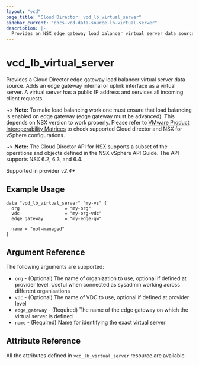 ```yaml
---
layout: "vcd"
page_title: "Cloud Director: vcd_lb_virtual_server"
sidebar_current: "docs-vcd-data-source-lb-virtual-server"
description: |-
  Provides an NSX edge gateway load balancer virtual server data source.
---
```


# vcd\_lb\_virtual\_server

Provides a Cloud Director edge gateway load balancer virtual server data source. Adds an edge gateway
internal or uplink interface as a virtual server. A virtual server has a public IP address and services all incoming client requests. 

~> **Note:** To make load balancing work one must ensure that load balancing is enabled on edge gateway (edge gateway must be advanced).
This depends on NSX version to work properly. Please refer to [VMware Product Interoperability Matrices](https://www.vmware.com/resources/compatibility/sim/interop_matrix.php#interop&29=&93=) 
to check supported Cloud director and NSX for vSphere configurations.

~> **Note:** The Cloud Director API for NSX supports a subset of the operations and objects defined in the NSX vSphere 
API Guide. The API supports NSX 6.2, 6.3, and 6.4.

Supported in provider *v2.4+*

## Example Usage

```hcl
data "vcd_lb_virtual_server" "my-vs" {
  org                 = "my-org"
  vdc                 = "my-org-vdc"
  edge_gateway        = "my-edge-gw"

  name = "not-managed"
}
```

## Argument Reference

The following arguments are supported:

* `org` - (Optional) The name of organization to use, optional if defined at provider level. Useful when connected as sysadmin working across different organisations
* `vdc` - (Optional) The name of VDC to use, optional if defined at provider level
* `edge_gateway` - (Required) The name of the edge gateway on which the virtual server is defined
* `name` - (Required) Name for identifying the exact virtual server

## Attribute Reference

All the attributes defined in `vcd_lb_virtual_server` resource are available.
